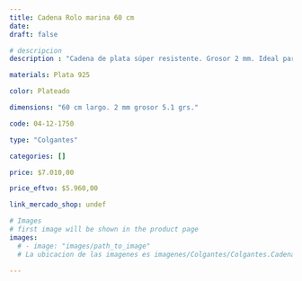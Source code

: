```yaml
---
title: Cadena Rolo marina 60 cm
date: 
draft: false

# descripcion
description : "Cadena de plata súper resistente. Grosor 2 mm. Ideal para dijes importantes y para uso hombres. Cierre tipo reasa."

materials: Plata 925

color: Plateado

dimensions: "60 cm largo. 2 mm grosor 5.1 grs."

code: 04-12-1750

type: "Colgantes"

categories: []

price: $7.010,00

price_eftvo: $5.960,00

link_mercado_shop: undef

# Images
# first image will be shown in the product page
images:
  # - image: "images/path_to_image"
  # La ubicacion de las imagenes es imagenes/Colgantes/Colgantes.Cadenas/04-12-1750-cadena-rolo-marina-60-cm

---
```

